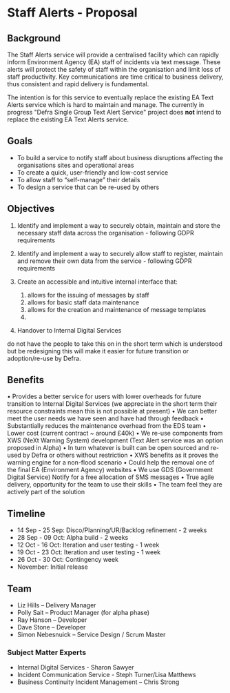 # Staff Alerts - Proposal

## Background

The Staff Alerts service will provide a centralised facility which can rapidly inform Environment Agency (EA) staff of incidents via text message. These alerts will protect the safety of staff within the organisation and limit loss of staff productivity. Key communications are time critical to business delivery, thus consistent and rapid delivery is fundamental.  

The intention is for this service to eventually replace the existing EA Text Alerts service which is hard to maintain and manage. The currently in progress "Defra Single Group Text Alert Service" project does **not** intend to replace the existing EA Text Alerts service.

## Goals

* To build a service to notify staff about business disruptions affecting the organisations sites and operational areas
* To create a quick, user-friendly and low-cost service
* To allow staff to “self-manage” their details
* To design a service that can be re-used by others


## Objectives

1. Identify and implement a way to securely obtain, maintain and store the necessary staff data across the organisation - following GDPR requirements

1. Identify and implement a way to securely allow staff to register, maintain and remove their own data from the service - following GDPR requirements

1. Create an accessible and intuitive internal interface that:
    1. allows for the issuing of messages by staff
    1. allows for basic staff data maintenance
    1. allows for the creation and maintenance of message templates
    1. 




1. Handover to Internal Digital Services


 do not have the people to take this on in the short term which is understood but be redesigning this will make it easier for future transition or adoption/re-use by Defra.

## Benefits

•	Provides a better service for users with lower overheads for future transition to Internal Digital Services (we appreciate in the short term their resource constraints mean this is not possible at present)
•	We can better meet the user needs we have seen and have had through feedback
•	Substantially reduces the maintenance overhead from the EDS team
•	Lower cost (current contract ~ around £40k)
•	We re-use components from XWS (NeXt Warning System) development (Text Alert service was an option proposed in Alpha)
•	In turn whatever is built can be open sourced and re-used by Defra or others without restriction
•	XWS benefits as it proves the warning engine for a non-flood scenario
•	Could help the removal one of the final EA (Environment Agency) websites
•	We use GDS (Government Digital Service) Notify for a free allocation of SMS messages
•	True agile delivery, opportunity for the team to use their skills
•	The team feel they are actively part of the solution


## Timeline

* 14 Sep - 25 Sep: Disco/Planning/UR/Backlog refinement - 2 weeks
* 28 Sep - 09 Oct: Alpha build - 2 weeks
* 12 Oct - 16 Oct: Iteration and user testing - 1 week
* 19 Oct - 23 Oct: Iteration and user testing - 1 week
* 26 Oct - 30 Oct: Contingency week
* November: Initial release


## Team

* Liz Hills – Delivery Manager
* Polly Sait – Product Manager (for alpha phase)
* Ray Hanson – Developer
* Dave Stone – Developer
* Simon Nebesnuick – Service Design / Scrum Master

### Subject Matter Experts

* Internal Digital Services - Sharon Sawyer
* Incident Communication Service - Steph Turner/Lisa Matthews 
* Business Continuity Incident Management – Chris Strong